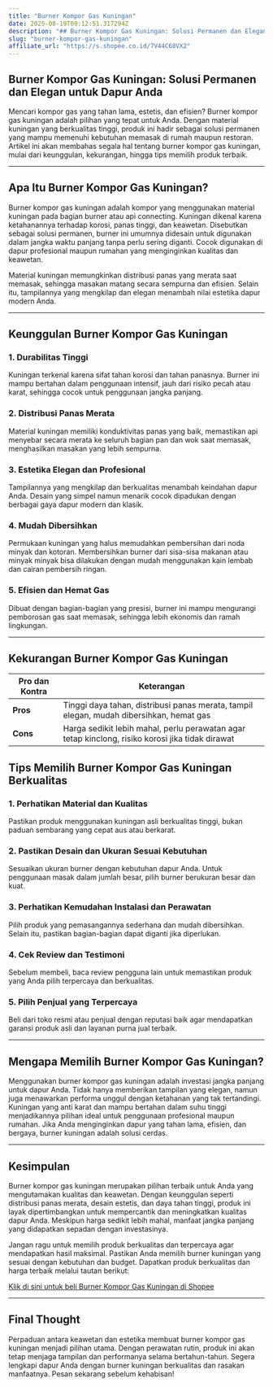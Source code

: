 ```yaml
---
title: "Burner Kompor Gas Kuningan"
date: 2025-08-19T09:12:51.317294Z
description: "## Burner Kompor Gas Kuningan: Solusi Permanen dan Elegan untuk Dapur Anda..."
slug: "burner-kompor-gas-kuningan"
affiliate_url: "https://s.shopee.co.id/7V44C68VX2"
---
```

## Burner Kompor Gas Kuningan: Solusi Permanen dan Elegan untuk Dapur Anda

Mencari kompor gas yang tahan lama, estetis, dan efisien? Burner kompor gas kuningan adalah pilihan yang tepat untuk Anda. Dengan material kuningan yang berkualitas tinggi, produk ini hadir sebagai solusi permanen yang mampu memenuhi kebutuhan memasak di rumah maupun restoran. Artikel ini akan membahas segala hal tentang burner kompor gas kuningan, mulai dari keunggulan, kekurangan, hingga tips memilih produk terbaik.

---

## Apa Itu Burner Kompor Gas Kuningan?

Burner kompor gas kuningan adalah kompor yang menggunakan material kuningan pada bagian burner atau api connecting. Kuningan dikenal karena ketahanannya terhadap korosi, panas tinggi, dan keawetan. Disebutkan sebagai solusi permanen, burner ini umumnya didesain untuk digunakan dalam jangka waktu panjang tanpa perlu sering diganti. Cocok digunakan di dapur profesional maupun rumahan yang menginginkan kualitas dan keawetan.

Material kuningan memungkinkan distribusi panas yang merata saat memasak, sehingga masakan matang secara sempurna dan efisien. Selain itu, tampilannya yang mengkilap dan elegan menambah nilai estetika dapur modern Anda.

---

## Keunggulan Burner Kompor Gas Kuningan

### 1. Durabilitas Tinggi  
Kuningan terkenal karena sifat tahan korosi dan tahan panasnya. Burner ini mampu bertahan dalam penggunaan intensif, jauh dari risiko pecah atau karat, sehingga cocok untuk penggunaan jangka panjang.

### 2. Distribusi Panas Merata  
Material kuningan memiliki konduktivitas panas yang baik, memastikan api menyebar secara merata ke seluruh bagian pan dan wok saat memasak, menghasilkan masakan yang lebih sempurna.

### 3. Estetika Elegan dan Profesional  
Tampilannya yang mengkilap dan berkualitas menambah keindahan dapur Anda. Desain yang simpel namun menarik cocok dipadukan dengan berbagai gaya dapur modern dan klasik.

### 4. Mudah Dibersihkan  
Permukaan kuningan yang halus memudahkan pembersihan dari noda minyak dan kotoran. Membersihkan burner dari sisa-sisa makanan atau minyak minyak bisa dilakukan dengan mudah menggunakan kain lembab dan cairan pembersih ringan.

### 5. Efisien dan Hemat Gas  
Dibuat dengan bagian-bagian yang presisi, burner ini mampu mengurangi pemborosan gas saat memasak, sehingga lebih ekonomis dan ramah lingkungan.

---

## Kekurangan Burner Kompor Gas Kuningan

| Pro dan Kontra | Keterangan |
| ----------------|------------|
| **Pros** | Tinggi daya tahan, distribusi panas merata, tampil elegan, mudah dibersihkan, hemat gas |
| **Cons** | Harga sedikit lebih mahal, perlu perawatan agar tetap kinclong, risiko korosi jika tidak dirawat |  

## Tips Memilih Burner Kompor Gas Kuningan Berkualitas

### 1. Perhatikan Material dan Kualitas  
Pastikan produk menggunakan kuningan asli berkualitas tinggi, bukan paduan sembarang yang cepat aus atau berkarat.

### 2. Pastikan Desain dan Ukuran Sesuai Kebutuhan  
Sesuaikan ukuran burner dengan kebutuhan dapur Anda. Untuk penggunaan masak dalam jumlah besar, pilih burner berukuran besar dan kuat.

### 3. Perhatikan Kemudahan Instalasi dan Perawatan  
Pilih produk yang pemasangannya sederhana dan mudah dibersihkan. Selain itu, pastikan bagian-bagian dapat diganti jika diperlukan.

### 4. Cek Review dan Testimoni  
Sebelum membeli, baca review pengguna lain untuk memastikan produk yang Anda pilih terpercaya dan berkualitas.

### 5. Pilih Penjual yang Terpercaya  
Beli dari toko resmi atau penjual dengan reputasi baik agar mendapatkan garansi produk asli dan layanan purna jual terbaik.

---

## Mengapa Memilih Burner Kompor Gas Kuningan?

Menggunakan burner kompor gas kuningan adalah investasi jangka panjang untuk dapur Anda. Tidak hanya memberikan tampilan yang elegan, namun juga menawarkan performa unggul dengan ketahanan yang tak tertandingi. Kuningan yang anti karat dan mampu bertahan dalam suhu tinggi menjadikannya pilihan ideal untuk penggunaan profesional maupun rumahan. Jika Anda menginginkan dapur yang tahan lama, efisien, dan bergaya, burner kuningan adalah solusi cerdas.

---

## Kesimpulan

Burner kompor gas kuningan merupakan pilihan terbaik untuk Anda yang mengutamakan kualitas dan keawetan. Dengan keunggulan seperti distribusi panas merata, desain estetis, dan daya tahan tinggi, produk ini layak dipertimbangkan untuk mempercantik dan meningkatkan kualitas dapur Anda. Meskipun harga sedikit lebih mahal, manfaat jangka panjang yang didapatkan sepadan dengan investasinya.

Jangan ragu untuk memilih produk berkualitas dan terpercaya agar mendapatkan hasil maksimal. Pastikan Anda memilih burner kuningan yang sesuai dengan kebutuhan dan budget. Dapatkan produk berkualitas dan harga terbaik melalui tautan berikut:

[Klik di sini untuk beli Burner Kompor Gas Kuningan di Shopee](https://s.shopee.co.id/7V44C68VX2)

---

## Final Thought

Perpaduan antara keawetan dan estetika membuat burner kompor gas kuningan menjadi pilihan utama. Dengan perawatan rutin, produk ini akan tetap menjaga tampilan dan performanya selama bertahun-tahun. Segera lengkapi dapur Anda dengan burner kuningan berkualitas dan rasakan manfaatnya. Pesan sekarang sebelum kehabisan!